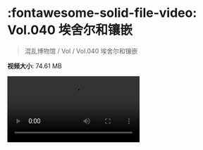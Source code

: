 # :fontawesome-solid-file-video: Vol.040 埃舍尔和镶嵌

> 混乱博物馆 / Vol / Vol.040 埃舍尔和镶嵌

**视频大小**: 74.61 MB

<div class="video"><video src="https://file.hsyhx.top/archive/混乱博物馆/Vol/Vol.040 埃舍尔和镶嵌.mp4" controls preload>🤔 您的浏览器不支持 video 标签</video></div>